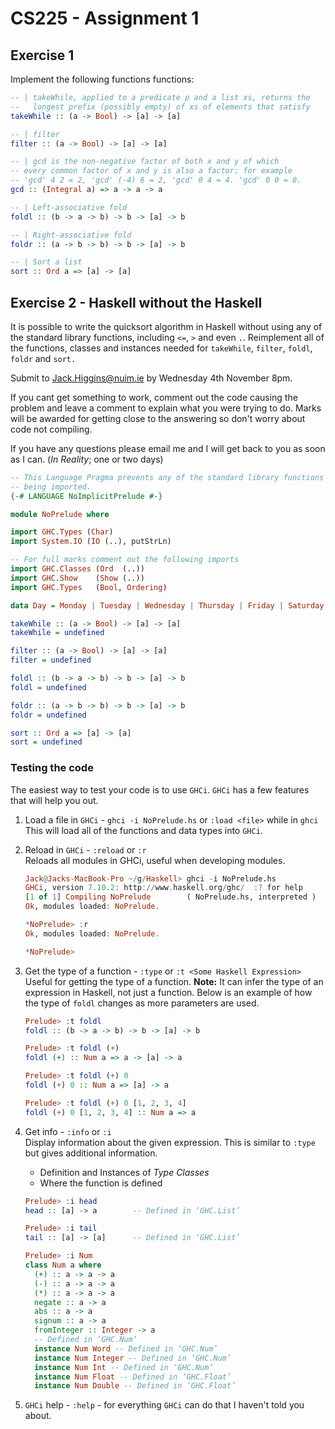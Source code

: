 # CS225 - Assignment 1

## Exercise 1
Implement the following functions functions:

```haskell
-- | takeWhile, applied to a predicate p and a list xs, returns the
--   longest prefix (possibly empty) of xs of elements that satisfy
takeWhile :: (a -> Bool) -> [a] -> [a]

-- | filter
filter :: (a -> Bool) -> [a] -> [a]

-- | gcd is the non-negative factor of both x and y of which
-- every common factor of x and y is also a factor; for example
-- 'gcd' 4 2 = 2, 'gcd' (-4) 6 = 2, 'gcd' 0 4 = 4. 'gcd' 0 0 = 0.
gcd :: (Integral a) => a -> a -> a

-- | Left-associative fold
foldl :: (b -> a -> b) -> b -> [a] -> b

-- | Right-associative fold
foldr :: (a -> b -> b) -> b -> [a] -> b

-- | Sort a list
sort :: Ord a => [a] -> [a]
```

## Exercise 2 - Haskell without the Haskell
It is possible to write the quicksort algorithm in Haskell without using any of
the standard library functions, including `<=`, `>` and even `.`.  Reimplement
all of the functions, classes and instances needed for `takeWhile`, `filter`,
`foldl`, `foldr` and `sort.`

Submit to [Jack.Higgins@nuim.ie](:mailto:jack.higgins@nuim.ie) by Wednesday 4th
November 8pm.

If you cant get something to work, comment out the code causing the problem and
leave a comment to explain what you were trying to do. Marks will be awarded
for getting close to the answering so don't worry about code not compiling.

If you have any questions please email me and I will get back to you as soon as
I can. (_In Reality_; one or two days)

```haskell
-- This Language Pragma prevents any of the standard library functions from
-- being imported.
{-# LANGUAGE NoImplicitPrelude #-}

module NoPrelude where

import GHC.Types (Char)
import System.IO (IO (..), putStrLn)

-- For full marks comment out the following imports
import GHC.Classes (Ord  (..))
import GHC.Show    (Show (..))
import GHC.Types   (Bool, Ordering)

data Day = Monday | Tuesday | Wednesday | Thursday | Friday | Saturday | Sunday

takeWhile :: (a -> Bool) -> [a] -> [a]
takeWhile = undefined

filter :: (a -> Bool) -> [a] -> [a]
filter = undefined

foldl :: (b -> a -> b) -> b -> [a] -> b
foldl = undefined

foldr :: (a -> b -> b) -> b -> [a] -> b
foldr = undefined

sort :: Ord a => [a] -> [a]
sort = undefined
```

### Testing the code
The easiest way to test your code is to use `GHCi`. `GHCi` has a few features
that will help you out.

1. Load a file in `GHCi` - `ghci -i NoPrelude.hs` or `:load <file>` while in `ghci`  
   This will load all of the functions and data types into `GHCi`.

2. Reload in `GHCi` - `:reload` or `:r`  
   Reloads all modules in GHCi, useful when developing modules.

   ```haskell
   Jack@Jacks-MacBook-Pro ~/g/Haskell> ghci -i NoPrelude.hs
   GHCi, version 7.10.2: http://www.haskell.org/ghc/  :? for help
   [1 of 1] Compiling NoPrelude        ( NoPrelude.hs, interpreted )
   Ok, modules loaded: NoPrelude.

   *NoPrelude> :r
   Ok, modules loaded: NoPrelude.

   *NoPrelude>
   ```

3. Get the type of a function - `:type` or `:t <Some Haskell Expression>`
   Useful for getting the type of a function. **Note:** It can infer the type
   of an expression in Haskell, not just a function. Below is an example of how
   the type of `foldl` changes as more parameters are used.

   ```haskell
   Prelude> :t foldl
   foldl :: (b -> a -> b) -> b -> [a] -> b

   Prelude> :t foldl (+)
   foldl (+) :: Num a => a -> [a] -> a

   Prelude> :t foldl (+) 0
   foldl (+) 0 :: Num a => [a] -> a

   Prelude> :t foldl (+) 0 [1, 2, 3, 4]
   foldl (+) 0 [1, 2, 3, 4] :: Num a => a

   ```

4. Get info - `:info` or `:i`  
   Display information about the given expression. This is similar to `:type`
   but gives additional information.
   - Definition and Instances of _Type Classes_
   - Where the function is defined

   ```haskell
   Prelude> :i head
   head :: [a] -> a        -- Defined in ‘GHC.List’

   Prelude> :i tail
   tail :: [a] -> [a]      -- Defined in ‘GHC.List’

   Prelude> :i Num
   class Num a where
     (+) :: a -> a -> a
     (-) :: a -> a -> a
     (*) :: a -> a -> a
     negate :: a -> a
     abs :: a -> a
     signum :: a -> a
     fromInteger :: Integer -> a
     -- Defined in ‘GHC.Num’
     instance Num Word -- Defined in ‘GHC.Num’
     instance Num Integer -- Defined in ‘GHC.Num’
     instance Num Int -- Defined in ‘GHC.Num’
     instance Num Float -- Defined in ‘GHC.Float’
     instance Num Double -- Defined in ‘GHC.Float’

   ```

5. `GHCi` help - `:help` - for everything `GHCi` can do that I haven't told you
   about.
